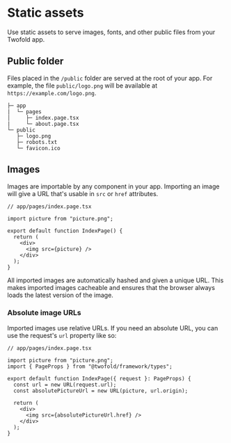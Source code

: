 # Static assets

Use static assets to serve images, fonts, and other public files from your Twofold app.

## Public folder

Files placed in the `/public` folder are served at the root of your app. For example, the file `public/logo.png` will be available at `https://example.com/logo.png`.

```text
├─ app
|  └─ pages
│     ├─ index.page.tsx
|     └─ about.page.tsx
└─ public
   ├─ logo.png
   ├─ robots.txt
   └─ favicon.ico
```

## Images

Images are importable by any component in your app. Importing an image will give a URL that's usable in `src` or `href` attributes.

```tsx
// app/pages/index.page.tsx

import picture from "picture.png";

export default function IndexPage() {
  return (
    <div>
      <img src={picture} />
    </div>
  );
}
```

All imported images are automatically hashed and given a unique URL. This makes imported images cacheable and ensures that the browser always loads the latest version of the image.

### Absolute image URLs

Imported images use relative URLs. If you need an absolute URL, you can use the request's `url` property like so:

```tsx
// app/pages/index.page.tsx

import picture from "picture.png";
import { PageProps } from "@twofold/framework/types";

export default function IndexPage({ request }: PageProps) {
  const url = new URL(request.url);
  const absolutePictureUrl = new URL(picture, url.origin);

  return (
    <div>
      <img src={absolutePictureUrl.href} />
    </div>
  );
}
```
